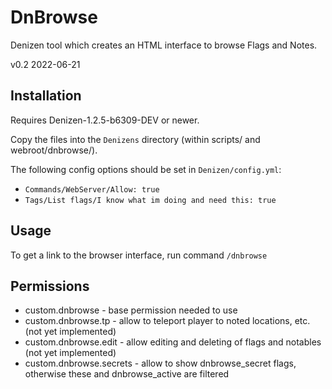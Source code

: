 # DnBrowse

Denizen tool which creates an HTML interface to browse Flags and Notes.

v0.2 2022-06-21

## Installation

Requires Denizen-1.2.5-b6309-DEV or newer.

Copy the files into the `Denizens` directory (within scripts/ and webroot/dnbrowse/).

The following config options should be set in `Denizen/config.yml`:
- `Commands/WebServer/Allow: true`
- `Tags/List flags/I know what im doing and need this: true`

## Usage

To get a link to the browser interface, run command `/dnbrowse`

## Permissions

- custom.dnbrowse - base permission needed to use
- custom.dnbrowse.tp - allow to teleport player to noted locations, etc. (not yet implemented)
- custom.dnbrowse.edit - allow editing and deleting of flags and notables (not yet implemented)
- custom.dnbrowse.secrets - allow to show dnbrowse_secret flags, otherwise these and dnbrowse_active are filtered
